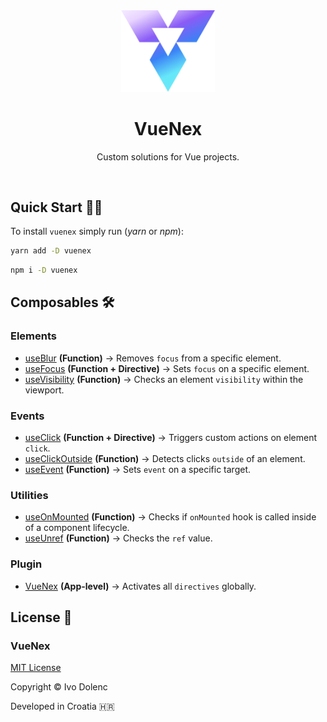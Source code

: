 <br>
<br>

<p align="center">
    <img src=".assets/vuenex-logo.svg" width="150">
</p>

<h1 align="center">VueNex</h1>

<p align="center">Custom solutions for Vue projects.</p>

<br>

## Quick Start 🧑‍💻

To install `vuenex` simply run (_yarn_ or _npm_):

```bash
yarn add -D vuenex
```

```bash
npm i -D vuenex
```

## Composables 🛠

### Elements

- [useBlur](src/elements/useBlur/) **(Function)** → Removes `focus` from a specific element.
- [useFocus](src/elements/useFocus/) **(Function + Directive)** → Sets `focus` on a specific element.
- [useVisibility](src/elements/useVisibility/) **(Function)** → Checks an element `visibility` within the viewport.

### Events

- [useClick](src/events/useClick/) **(Function + Directive)** → Triggers custom actions on element `click`.
- [useClickOutside](src/events/useClickOutside/) **(Function)** → Detects clicks `outside` of an element.
- [useEvent](src/events/useEvent/) **(Function)** → Sets `event` on a specific target.

### Utilities

- [useOnMounted](src/utilities/useOnMounted/) **(Function)** → Checks if `onMounted` hook is called inside of a component lifecycle.
- [useUnref](src/utilities/useEvent/) **(Function)** → Checks the `ref` value.

### Plugin

- [VueNex](src/plugin/) **(App-level)** → Activates all `directives` globally.

## License 📃

### VueNex

[MIT License](LICENSE)

Copyright © Ivo Dolenc

Developed in Croatia 🇭🇷

